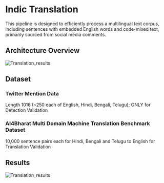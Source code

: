 # Indic Translation
This pipeline is designed to efficiently process a multilingual text corpus, including sentences with embedded English words and code-mixed text, primarily sourced from social media comments. 

## Architecture Overview
![Translation_results](https://github.com/user-attachments/assets/f8bee477-6fe1-4d15-a49d-a2ad36283835)



## Dataset 
### Twitter Mention Data
Length 1016 (~250 each of English, Hindi, Bengali, Telugu); ONLY for Detection Validation

### AI4Bharat Multi Domain Machine Translation Benchmark Dataset
10,000 sentence pairs each for Hindi, Bengali and Telugu to English for Translation Validation

## Results
![Translation_results](https://github.com/user-attachments/assets/54bf4605-aeda-403f-8182-b5489c52b71e)


